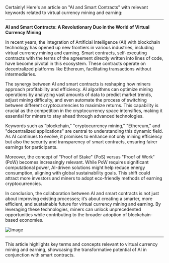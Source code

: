 Certainly! Here's an article on "AI and Smart Contracts" with relevant keywords related to virtual currency mining and earning:

---

**AI and Smart Contracts: A Revolutionary Duo in the World of Virtual Currency Mining**

In recent years, the integration of Artificial Intelligence (AI) with blockchain technology has opened up new frontiers in various industries, including virtual currency mining and earning. Smart contracts, self-executing contracts with the terms of the agreement directly written into lines of code, have become pivotal in this ecosystem. These contracts operate on decentralized platforms like Ethereum, facilitating transactions without intermediaries.

The synergy between AI and smart contracts is reshaping how miners approach profitability and efficiency. AI algorithms can optimize mining operations by analyzing vast amounts of data to predict market trends, adjust mining difficulty, and even automate the process of switching between different cryptocurrencies to maximize returns. This capability is crucial as the competition in the cryptocurrency space intensifies, making it essential for miners to stay ahead through advanced technologies.

Keywords such as "blockchain," "cryptocurrency mining," "Ethereum," and "decentralized applications" are central to understanding this dynamic field. As AI continues to evolve, it promises to enhance not only mining efficiency but also the security and transparency of smart contracts, ensuring fairer earnings for participants.

Moreover, the concept of "Proof of Stake" (PoS) versus "Proof of Work" (PoW) becomes increasingly relevant. While PoW requires significant computational power, AI-driven solutions might help reduce energy consumption, aligning with global sustainability goals. This shift could attract more investors and miners to adopt eco-friendly methods of earning cryptocurrencies.

In conclusion, the collaboration between AI and smart contracts is not just about improving existing processes; it’s about creating a smarter, more efficient, and sustainable future for virtual currency mining and earning. By leveraging these technologies, miners can unlock unprecedented opportunities while contributing to the broader adoption of blockchain-based economies.

![Image](https://github.com/user-attachments/assets/b8266eee-691e-4ee1-99ef-bfa10d234fd4)

--- 

This article highlights key terms and concepts relevant to virtual currency mining and earning, showcasing the transformative potential of AI in conjunction with smart contracts.